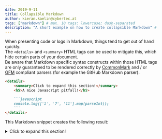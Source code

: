 ```yaml
---
date: 2019-9-11
title: Collapsible Markdown
author: kieran.kaelin@cybertec.at
tags: ["markdown"] # max. 10 tags; lowercase; dash-separated
description: "A short example on how to create collapsible Markdown" # max. 300 chars.
---
```


When presenting code or logs in Markdown, things tend to get out of hand quickly. \
The `<details>` and `<summary>` HTML tags can be used to mitigate this, which hide certain parts of your document. \
Be aware that Markdown specific syntax constructs within those HTML tags are only guaranteed to be rendered correctly by [CommonMark](https://spec.commonmark.org/0.29/#html-block) and / or [GFM](https://github.github.com/gfm/) compliant parsers (for example the GitHub Markdown parser).

```md
<details>
	<summary>Click to expand this section!</summary>
	<h5>A nice Javascript pitfall!</h5>

	```javascript
	console.log(['1', '7', '11'].map(parseInt));
	```
</details>
```

This Markdown snippet creates the following result:
<details>
  <summary>Click to expand this section!</summary>
  <h5>A nice Javascript pitfall!</h5>

  ```javascript
  console.log(['1', '7', '11'].map(parseInt));
  ```
</details>
